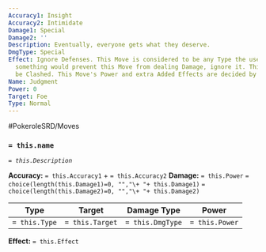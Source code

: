```yaml
---
Accuracy1: Insight
Accuracy2: Intimidate
Damage1: Special
Damage2: ''
Description: Eventually, everyone gets what they deserve.
DmgType: Special
Effect: Ignore Defenses. This Move is considered to be any Type the user wants. If
  something would prevent this Move from dealing Damage, ignore it. This Move can't
  be Clashed. This Move's Power and extra Added Effects are decided by the Storyteller.
Name: Judgment
Power: 0
Target: Foe
Type: Normal
---
```


#PokeroleSRD/Moves

### `= this.name` 
*`= this.Description`*

**Accuracy:** `= this.Accuracy1` + `= this.Accuracy2`
**Damage:** `= this.Power` `= choice(length(this.Damage1)=0, "","\+ "+ this.Damage1)` `= choice(length(this.Damage2)=0, "","\+ "+ this.Damage2)`

| Type          | Target          | Damage Type          | Power          |
| ------------- | --------------- | ---------------- | -------------- |
| `= this.Type` | `= this.Target` | `= this.DmgType` | `= this.Power` | 

**Effect:** `= this.Effect`
